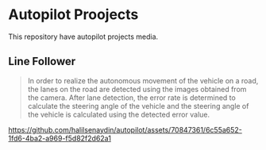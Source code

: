 # Autopilot Proojects
This repository have autopilot projects media.

## Line Follower
> In order to realize the autonomous movement of the vehicle on a road, the lanes on the road are detected using the images obtained from the camera. After lane detection, the error rate is determined to calculate the steering angle of the vehicle and the steering angle of the vehicle is calculated using the detected error value.

https://github.com/halilsenaydin/autopilot/assets/70847361/6c55a652-1fd6-4ba2-a969-f5d82f2d62a1
